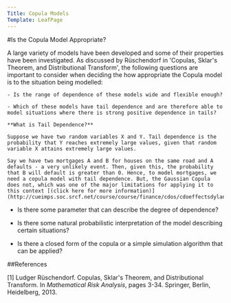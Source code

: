 ```yaml
---
Title: Copula Models
Template: LeafPage
---
```


#Is the Copula Model Appropriate?

A large variety of models have been developed and some of their properties have been investigated. As discussed by Rüschendorf in 'Copulas, Sklar's Theorem, and Distributional Transform', the following questions are important to consider when deciding the how appropriate the Copula model is to the situation being modelled:

	- Is the range of dependence of these models wide and flexible enough?
	
	- Which of these models have tail dependence and are therefore able to model situations where there is strong positive dependence in tails?
	
	**What is Tail Dependence?** 
	
	Suppose we have two random variables X and Y. Tail dependence is the probability that Y reaches extremely large values, given that random variable X attains extremely large values.
	
	Say we have two mortgages A and B for houses on the same road and A defaults - a very unlikely event. Then, given this, the probability that B will default is greater than 0. Hence, to model mortgages, we need a copula model with tail dependence. But, the Gaussian Copula does not, which was one of the major limitations for applying it to this context [(click here for more information)](http://cueimps.soc.srcf.net/course/course/finance/cdos/cdoeffectsdylan).
	
- Is there some parameter that can describe the degree of dependence?

- Is there some natural probabilistic interpretation of the model describing certain situations?

- Is there a closed form of the copula or a simple simulation algorithm that can be applied? 

	
##References

[1] Ludger Rüschendorf. Copulas, Sklar's Theorem, and Distributional Transform. In *Mathematical Risk Analysis*, pages 3-34. Springer, Berlin, Heidelberg, 2013.

